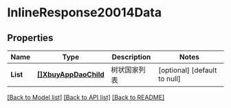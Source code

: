 # InlineResponse20014Data

## Properties
Name | Type | Description | Notes
------------ | ------------- | ------------- | -------------
**List** | [**[]XbuyAppDaoChild**](xbuy.app.dao.Child.md) | 树状国家列表 | [optional] [default to null]

[[Back to Model list]](../README.md#documentation-for-models) [[Back to API list]](../README.md#documentation-for-api-endpoints) [[Back to README]](../README.md)

